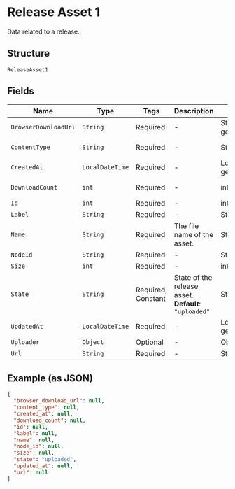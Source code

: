 
# Release Asset 1

Data related to a release.

## Structure

`ReleaseAsset1`

## Fields

| Name | Type | Tags | Description | Getter | Setter |
|  --- | --- | --- | --- | --- | --- |
| `BrowserDownloadUrl` | `String` | Required | - | String getBrowserDownloadUrl() | setBrowserDownloadUrl(String browserDownloadUrl) |
| `ContentType` | `String` | Required | - | String getContentType() | setContentType(String contentType) |
| `CreatedAt` | `LocalDateTime` | Required | - | LocalDateTime getCreatedAt() | setCreatedAt(LocalDateTime createdAt) |
| `DownloadCount` | `int` | Required | - | int getDownloadCount() | setDownloadCount(int downloadCount) |
| `Id` | `int` | Required | - | int getId() | setId(int id) |
| `Label` | `String` | Required | - | String getLabel() | setLabel(String label) |
| `Name` | `String` | Required | The file name of the asset. | String getName() | setName(String name) |
| `NodeId` | `String` | Required | - | String getNodeId() | setNodeId(String nodeId) |
| `Size` | `int` | Required | - | int getSize() | setSize(int size) |
| `State` | `String` | Required, Constant | State of the release asset.<br>**Default**: `"uploaded"` | String getState() | setState(String state) |
| `UpdatedAt` | `LocalDateTime` | Required | - | LocalDateTime getUpdatedAt() | setUpdatedAt(LocalDateTime updatedAt) |
| `Uploader` | `Object` | Optional | - | Object getUploader() | setUploader(Object uploader) |
| `Url` | `String` | Required | - | String getUrl() | setUrl(String url) |

## Example (as JSON)

```json
{
  "browser_download_url": null,
  "content_type": null,
  "created_at": null,
  "download_count": null,
  "id": null,
  "label": null,
  "name": null,
  "node_id": null,
  "size": null,
  "state": "uploaded",
  "updated_at": null,
  "url": null
}
```

